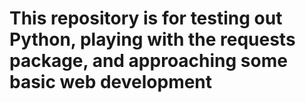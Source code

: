 # This repository is for testing out Python, playing with the requests package, and approaching some basic web development
